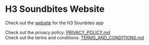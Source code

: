 # H3 Soundbites Website

Check out the [website](https://csc5nz.github.io/h3_soundbites_website/) for the H3 Sounbites app

Check out the privacy policy: [PRIVACY_POLICY.md](PRIVACY_POLICY.md)    
Check out the terms and conditions: [TERMS_AND_CONDITIONS.md](TERMS_AND_CONDITIONS.md)
 
